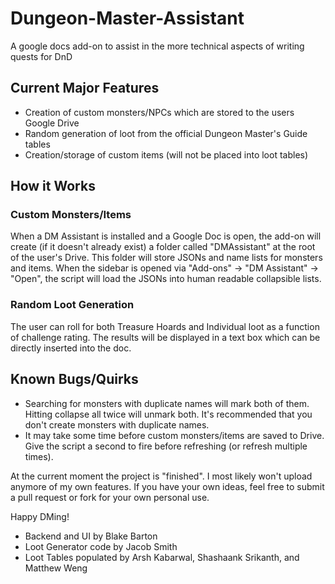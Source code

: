 # Dungeon-Master-Assistant
 A google docs add-on to assist in the more technical aspects of writing quests for DnD

## Current Major Features
* Creation of custom monsters/NPCs which are stored to the users Google Drive
* Random generation of loot from the official Dungeon Master's Guide tables
* Creation/storage of custom items (will not be placed into loot tables)

## How it Works
### Custom Monsters/Items
When a DM Assistant is installed and a Google Doc is open, the add-on will create (if it doesn't already exist) a folder called "DMAssistant" at the root of the user's Drive. This folder will store JSONs and name lists for monsters and items. When the sidebar is opened via "Add-ons" -> "DM Assistant" -> "Open", the script will load the JSONs into human readable collapsible lists.

### Random Loot Generation
The user can roll for both Treasure Hoards and Individual loot as a function of challenge rating. The results will be displayed in a text box which can be directly inserted into the doc.

## Known Bugs/Quirks
* Searching for monsters with duplicate names will mark both of them. Hitting collapse all twice will unmark both. It's recommended that you don't create monsters with duplicate names.
* It may take some time before custom monsters/items are saved to Drive. Give the script a second to fire before refreshing (or refresh multiple times).


 At the current moment the project is "finished". I most likely won't upload anymore of my own features. If you have your own ideas, feel free to submit a pull request or fork for your own personal use.

 Happy DMing!

 * Backend and UI by Blake Barton
 * Loot Generator code by Jacob Smith
 * Loot Tables populated by Arsh Kabarwal, Shashaank Srikanth, and Matthew Weng 